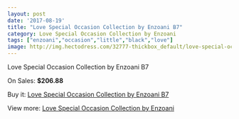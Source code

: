 ```yaml
---
layout: post
date: '2017-08-19'
title: "Love Special Occasion Collection by Enzoani B7"
category: Love Special Occasion Collection by Enzoani
tags: ["enzoani","occasion","little","black","love"]
image: http://img.hectodress.com/32777-thickbox_default/love-special-occasion-collection-by-enzoani-b7.jpg
---
```

Love Special Occasion Collection by Enzoani B7

On Sales: **$206.88**
<a href="https://www.hectodress.com/love-special-occasion-collection-by-enzoani/15024-love-special-occasion-collection-by-enzoani-b7.html"><amp-img layout="responsive" width="600" height="600" src="//img.hectodress.com/32777-thickbox_default/love-special-occasion-collection-by-enzoani-b7.jpg" alt="Love Special Occasion Collection by Enzoani B7 0" /></a>
<a href="https://www.hectodress.com/love-special-occasion-collection-by-enzoani/15024-love-special-occasion-collection-by-enzoani-b7.html"><amp-img layout="responsive" width="600" height="600" src="//img.hectodress.com/32778-thickbox_default/love-special-occasion-collection-by-enzoani-b7.jpg" alt="Love Special Occasion Collection by Enzoani B7 1" /></a>

Buy it: [Love Special Occasion Collection by Enzoani B7](https://www.hectodress.com/love-special-occasion-collection-by-enzoani/15024-love-special-occasion-collection-by-enzoani-b7.html "Love Special Occasion Collection by Enzoani B7")

View more: [Love Special Occasion Collection by Enzoani](https://www.hectodress.com/270-love-special-occasion-collection-by-enzoani "Love Special Occasion Collection by Enzoani")